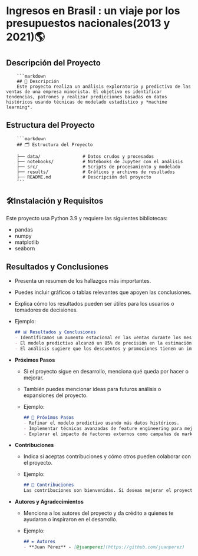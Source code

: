 # **Ingresos en Brasil : un viaje por los presupuestos nacionales(2013 y 2021)🌎**

## **Descripción del Proyecto**
        ```markdown
        ## 📖 Descripción
        Este proyecto realiza un análisis exploratorio y predictivo de las ventas de una empresa minorista. El objetivo es identificar tendencias, patrones y realizar predicciones basadas en datos históricos usando técnicas de modelado estadístico y *machine learning*.

## **Estructura del Proyecto**
        ```markdown
        ## 🗂️ Estructura del Proyecto

        ├── data/                # Datos crudos y procesados
        ├── notebooks/           # Notebooks de Jupyter con el análisis
        ├── src/                 # Scripts de procesamiento y modelado
        ├── results/             # Gráficos y archivos de resultados
        ├── README.md            # Descripción del proyecto
        ```

## **🛠️Instalación y Requisitos**
Este proyecto usa Python 3.9 y requiere las siguientes bibliotecas:

- pandas
- numpy
- matplotlib
- seaborn


## **Resultados y Conclusiones**

   - Presenta un resumen de los hallazgos más importantes.

   - Puedes incluir gráficos o tablas relevantes que apoyen las conclusiones.

   - Explica cómo los resultados pueden ser útiles para los usuarios o tomadores de decisiones.

   - Ejemplo:

        ```markdown
        ## 📊 Resultados y Conclusiones
        - Identificamos un aumento estacional en las ventas durante los meses de noviembre y diciembre.
        - El modelo predictivo alcanzó un 85% de precisión en la estimación de ventas futuras.
        - El análisis sugiere que los descuentos y promociones tienen un impacto directo en el comportamiento de compra de los clientes.
        ```

- **Próximos Pasos**

   - Si el proyecto sigue en desarrollo, menciona qué queda por hacer o mejorar.

   - También puedes mencionar ideas para futuros análisis o expansiones del proyecto.

    - Ejemplo:

        ```markdown
        ## 🔄 Próximos Pasos
        - Refinar el modelo predictivo usando más datos históricos.
        - Implementar técnicas avanzadas de feature engineering para mejorar la precisión.
        - Explorar el impacto de factores externos como campañas de marketing y eventos en las ventas.
        ```

- **Contribuciones**

   - Indica si aceptas contribuciones y cómo otros pueden colaborar con el proyecto.

   - Ejemplo:

        ```markdown
        ## 🤝 Contribuciones
        Las contribuciones son bienvenidas. Si deseas mejorar el proyecto, por favor abre un pull request o una issue.
        ```



- **Autores y Agradecimientos**

   - Menciona a los autores del proyecto y da crédito a quienes te ayudaron o inspiraron en el desarrollo.

   - Ejemplo:

        ```markdown
        ## ✒️ Autores
        - **Juan Pérez** - [@juanperez](https://github.com/juanperez)
        ```